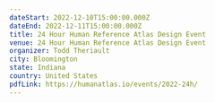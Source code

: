 ```yaml
---
dateStart: 2022-12-10T15:00:00.000Z
dateEnd: 2022-12-11T15:00:00.000Z
title: 24 Hour Human Reference Atlas Design Event
venue: 24 Hour Human Reference Atlas Design Event
organizer: Todd Theriault
city: Bloomington
state: Indiana
country: United States
pdfLink: https://humanatlas.io/events/2022-24h/
---
```

